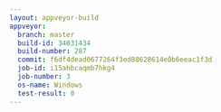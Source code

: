 ```yaml
---
layout: appveyor-build
appveyor:
  branch: master
  build-id: 34031434
  build-number: 287
  commit: f6df4dead0677264f3ed88628614e0b6eeac1f3d
  job-id: i15ahbcaqmb7hkg4
  job-number: 3
  os-name: Windows
  test-result: 0
---
```

